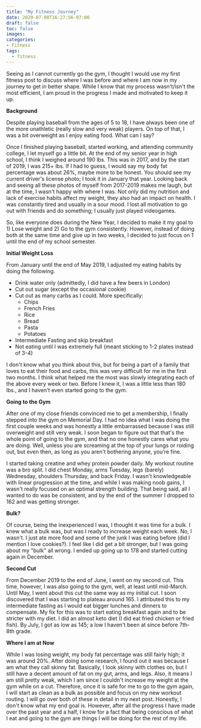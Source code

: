 ```yaml
---
title: "My Fitness Journey"
date: 2020-07-08T16:27:56-07:00
draft: false
toc: false
images:
categories:
- Fitness
tags:
  - fitness
---
```



Seeing as I cannot currently go the gym, I thought
I would use my first fitness post to discuss where I 
was before and where I am now in my journey to get in
better shape. While I know that my process wasn't/isn't
the most efficient, I am proud in the progress I made and
motivated to keep it up.

**Background**

Despite playing baseball from the ages of 5 to 18, I have
always been one of the more unathletic (really slow and very weak)
players. On top of that, I was a bit overweight as I enjoy eating food.
What can I say? 

Once I finished playing baseball, started working, and attending community
college, I let myself go a little bit. At the end of my senior year in high
school, I think I weighed around 190 lbs. This was in 2017, and by the start of
2019, I was 215+ lbs. If I had to guess, I would say my body fat percentage
was about 26%, maybe more to be honest. You should see my current driver's license photo; I took
it in January that year. Looking back and seeing all these photos of myself from
2017-2019 makes me laugh, but at the time, I wasn't happy with where I was. 
Not only did my nutrition and lack of exercise habits affect my weight, they also
had an impact on health. I was constantly tired and usually in a sour mood. I lost
all motivation to go out with friends and do something; I usually just played
videogames.

So, like everyone does during the New Year, I decided to make it my goal to 1) Lose weight
and 2) Go to the gym consistently. However, instead of doing both at the same time and give
up in two weeks, I decided to just focus on 1 until the end of my school semester.

**Initial Weight Loss**

From January until the end of May 2019, I adjusted my eating habits by doing the following.

* Drink water only (admittedly, I did have a few beers in London)
* Cut out sugar (except the occasional cookie)
* Cut out as many carbs as I could. More specifically:
  - Chips
  - French Fries
  - Rice
  - Bread
  - Pasta
  - Potatoes
* Intermediate Fasting and skip breakfast
* Not eating until I was extremely full (meant sticking to 1-2 plates instead of 3-4)

I don't know what you think about this, but for being a part of a family that loves
to eat their food and carbs, this was very difficult for me in the first two months. I think
what helped me the most was slowly integrating each of the above every week or two. Before
I knew it, I was a little less than 180 lbs., and I haven't even started going to the gym.

**Going to the Gym**

After one of my close friends convinced me to get a membership, I finally stepped into
the gym on Memorial Day. I had no idea what I was doing the first couple weeks and was 
honestly a little embarrassed because I was still overweight and still very weak. I soon
began to figure out that that's the whole point of going to the gym, and that no one
honestly cares what you are doing. Well, unless you are screaming at the top of your lungs
or roiding out, but even then, as long as you aren't bothering anyone, you’re fine. 

I started taking creatine and whey protein powder daily. My workout routine was a bro split. 
I did chest Monday, arms Tuesday, legs (barely) Wednesday,
shoulders Thursday, and back Friday. I wasn't knowledgeable with linear progression at the time, and 
while I was making noob gains, I wasn't really focused on an optimal strength building. That being said,
all I wanted to do was be consistent, and by the end of the summer I dropped to 162 and was getting stronger.

**Bulk?**

Of course, being the inexperienced I was, I thought it was time for a bulk. I knew what a bulk was, but was I ready
to increase weight each week. No, I wasn't. I just ate more food and some of the junk I was eating 
before (did I mention I love cookies?). I feel like I did get a bit stronger, but I was going about my "bulk"
all wrong. I ended up going up to 178 and started cutting again in December. 

**Second Cut**

From December 2019 to the end of June, I went on my second cut. This time, however, I was also going to the gym, 
well, at least until mid-March. Until May, I went about this cut the same way as my initial cut.
I soon discovered that I was starting to plateau around 165. I attributed this to my intermediate fasting as I would eat
bigger lunches and dinners to compensate. My fix for this was to start eating breakfast again and to be stricter with
my diet. I did an almost keto diet (I did eat fried chicken or fried fish). By July, I got as low as 145; a low I haven't 
been at since before 7th-8th grade. 

**Where I am at Now**

While I was losing weight, my body fat percentage was still fairly high; it was around 20%. After doing some research,
I found out it was because I am what they call skinny fat. Basically, I look skinny with clothes on, but I still have
a decent amount of fat on my gut, arms, and legs. Also, it means I am still pretty weak, which I am since I couldn't
increase my weight at the gym while on a cut. Therefore, once it is safe for me to go to the gym again, I will start 
as clean as a bulk as possible and focus on my new workout routing. I will go over both of these in detail in my next post.
Honestly, I don't know what my end goal is. However, after all the progress I have made 
over the past year and a half, I know for a fact that being conscious of what I eat and going to the gym are things I will
be doing for the rest of my life.


